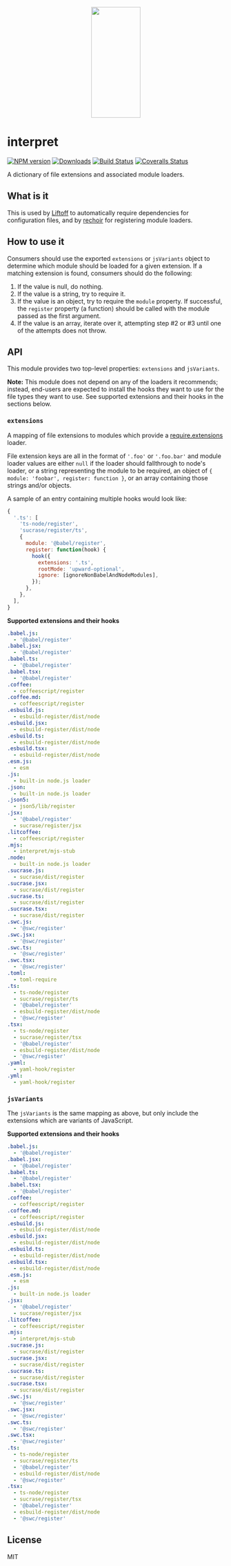 <p align="center">
  <a href="http://gulpjs.com">
    <img height="257" width="114" src="https://raw.githubusercontent.com/gulpjs/artwork/master/gulp-2x.png">
  </a>
</p>

# interpret

[![NPM version][npm-image]][npm-url] [![Downloads][downloads-image]][npm-url] [![Build Status][ci-image]][ci-url] [![Coveralls Status][coveralls-image]][coveralls-url]

A dictionary of file extensions and associated module loaders.

## What is it

This is used by [Liftoff] to automatically require dependencies for configuration files, and by [rechoir] for registering module loaders.

## How to use it

Consumers should use the exported `extensions` or `jsVariants` object to determine which module should be loaded for a given extension. If a matching extension is found, consumers should do the following:

1.  If the value is null, do nothing.
2.  If the value is a string, try to require it.
3.  If the value is an object, try to require the `module` property. If successful, the `register` property (a function) should be called with the module passed as the first argument.
4.  If the value is an array, iterate over it, attempting step #2 or #3 until one of the attempts does not throw.

## API

This module provides two top-level properties: `extensions` and `jsVariants`.

**Note:** This module does not depend on any of the loaders it recommends; instead, end-users are expected to install the hooks they want to use for the file types they want to use. See supported extensions and their hooks in the sections below.

### `extensions`

A mapping of file extensions to modules which provide a [require.extensions] loader.

File extension keys are all in the format of `'.foo'` or `'.foo.bar'` and module loader values are either `null` if the loader should fallthrough to node's loader,
or a string representing the module to be required, an object of `{ module: 'foobar', register: function }`, or an array containing those strings and/or objects.

A sample of an entry containing multiple hooks would look like:

```js
{
  '.ts': [
    'ts-node/register',
    'sucrase/register/ts',
    {
      module: '@babel/register',
      register: function(hook) {
        hook({
          extensions: '.ts',
          rootMode: 'upward-optional',
          ignore: [ignoreNonBabelAndNodeModules],
        });
      },
    },
  ],
}
```

**Supported extensions and their hooks**

```yaml file=scripts/extensions.yaml
.babel.js:
  - '@babel/register'
.babel.jsx:
  - '@babel/register'
.babel.ts:
  - '@babel/register'
.babel.tsx:
  - '@babel/register'
.coffee:
  - coffeescript/register
.coffee.md:
  - coffeescript/register
.esbuild.js:
  - esbuild-register/dist/node
.esbuild.jsx:
  - esbuild-register/dist/node
.esbuild.ts:
  - esbuild-register/dist/node
.esbuild.tsx:
  - esbuild-register/dist/node
.esm.js:
  - esm
.js:
  - built-in node.js loader
.json:
  - built-in node.js loader
.json5:
  - json5/lib/register
.jsx:
  - '@babel/register'
  - sucrase/register/jsx
.litcoffee:
  - coffeescript/register
.mjs:
  - interpret/mjs-stub
.node:
  - built-in node.js loader
.sucrase.js:
  - sucrase/dist/register
.sucrase.jsx:
  - sucrase/dist/register
.sucrase.ts:
  - sucrase/dist/register
.sucrase.tsx:
  - sucrase/dist/register
.swc.js:
  - '@swc/register'
.swc.jsx:
  - '@swc/register'
.swc.ts:
  - '@swc/register'
.swc.tsx:
  - '@swc/register'
.toml:
  - toml-require
.ts:
  - ts-node/register
  - sucrase/register/ts
  - '@babel/register'
  - esbuild-register/dist/node
  - '@swc/register'
.tsx:
  - ts-node/register
  - sucrase/register/tsx
  - '@babel/register'
  - esbuild-register/dist/node
  - '@swc/register'
.yaml:
  - yaml-hook/register
.yml:
  - yaml-hook/register
```

### `jsVariants`

The `jsVariants` is the same mapping as above, but only include the extensions which are variants of JavaScript.

**Supported extensions and their hooks**

```yaml file=scripts/jsVariants.yaml
.babel.js:
  - '@babel/register'
.babel.jsx:
  - '@babel/register'
.babel.ts:
  - '@babel/register'
.babel.tsx:
  - '@babel/register'
.coffee:
  - coffeescript/register
.coffee.md:
  - coffeescript/register
.esbuild.js:
  - esbuild-register/dist/node
.esbuild.jsx:
  - esbuild-register/dist/node
.esbuild.ts:
  - esbuild-register/dist/node
.esbuild.tsx:
  - esbuild-register/dist/node
.esm.js:
  - esm
.js:
  - built-in node.js loader
.jsx:
  - '@babel/register'
  - sucrase/register/jsx
.litcoffee:
  - coffeescript/register
.mjs:
  - interpret/mjs-stub
.sucrase.js:
  - sucrase/dist/register
.sucrase.jsx:
  - sucrase/dist/register
.sucrase.ts:
  - sucrase/dist/register
.sucrase.tsx:
  - sucrase/dist/register
.swc.js:
  - '@swc/register'
.swc.jsx:
  - '@swc/register'
.swc.ts:
  - '@swc/register'
.swc.tsx:
  - '@swc/register'
.ts:
  - ts-node/register
  - sucrase/register/ts
  - '@babel/register'
  - esbuild-register/dist/node
  - '@swc/register'
.tsx:
  - ts-node/register
  - sucrase/register/tsx
  - '@babel/register'
  - esbuild-register/dist/node
  - '@swc/register'
```

## License

MIT

<!-- prettier-ignore-start -->

[downloads-image]: https://img.shields.io/npm/dm/interpret.svg?style=flat-square

[npm-url]: https://www.npmjs.com/package/interpret

[npm-image]: https://img.shields.io/npm/v/interpret.svg?style=flat-square

[ci-url]: https://github.com/gulpjs/interpret/actions?query=workflow:dev

[ci-image]: https://img.shields.io/github/workflow/status/gulpjs/interpret/dev?style=flat-square

[coveralls-url]: https://coveralls.io/r/gulpjs/interpret

[coveralls-image]: https://img.shields.io/coveralls/gulpjs/interpret/master.svg?style=flat-square

<!-- prettier-ignore-end -->

<!-- prettier-ignore-start -->

[Liftoff]: http://github.com/gulpjs/liftoff

[rechoir]: http://github.com/gulpjs/rechoir

[require.extensions]: https://nodejs.org/api/modules.html#requireextensions

<!-- prettier-ignore-end -->
